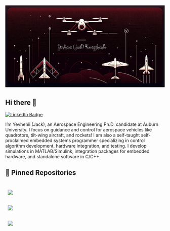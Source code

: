 # ![Logo](Images/MyLogo_cropped.png)

## Hi there 👋

[![LinkedIn Badge](https://img.shields.io/badge/LinkedIn-Profile-informational?style=flat&logo=linkedin&logoColor=white&color=0D76A8)]([https://www.linkedin.com/in/YevheniiKovryzhenko/](https://www.linkedin.com/in/yevhenii-kovryzhenko-35937a165/))

I’m Yevhenii (Jack), an Aerospace Engineering Ph.D. candidate at Auburn University. I focus on guidance and control for aerospace vehicles like quadrotors, tilt-wing aircraft, and rockets! I am also a self-taught self-proclaimed embedded systems programmer specializing in control algorithm development, hardware integration, and testing. I develop simulations in MATLAB/Simulink, integration packages for embedded hardware, and standalone software in C/C++.


## 📌 Pinned Repositories
<br>
<a href="https://github.com/YevheniiKovryzhenko/KGroundControl.git">
  <img align="center" style="margin:0.5rem" src="https://github-readme-stats.vercel.app/api/pin/?username=YevheniiKovryzhenko&repo=KGroundControl&title_color=ffffff&text_color=c9cacc&icon_color=4AB197&bg_color=1A2B34" />
</a>
<br>

<br>
<a href="https://github.com/YevheniiKovryzhenko/PX4_SIMULINK_IO_Framework.git">
  <img align="center" style="margin:0.5rem" src="https://github-readme-stats.vercel.app/api/pin/?username=YevheniiKovryzhenko&repo=PX4_SIMULINK_IO_Framework&title_color=ffffff&text_color=c9cacc&icon_color=4AB197&bg_color=1A2B34" />
</a>
<br>

<br>
<a href="https://github.com/YevheniiKovryzhenko/RRTV_TiltWing.git">
  <img align="center" style="margin:0.5rem" src="https://github-readme-stats.vercel.app/api/pin/?username=YevheniiKovryzhenko&repo=RRTV_TiltWing&title_color=ffffff&text_color=c9cacc&icon_color=4AB197&bg_color=1A2B34" />
</a>
<be>
